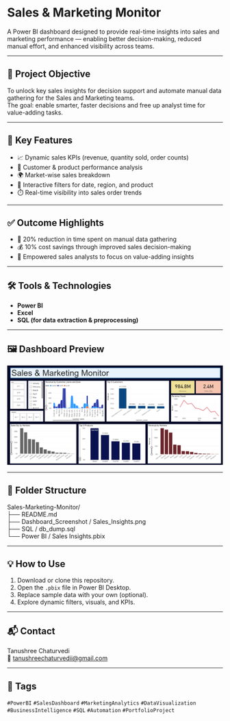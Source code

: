 # Sales & Marketing Monitor

A Power BI dashboard designed to provide real-time insights into sales and marketing performance — enabling better decision-making, reduced manual effort, and enhanced visibility across teams.  

---

## 🎯 Project Objective

To unlock key sales insights for decision support and automate manual data gathering for the Sales and Marketing teams.  
The goal: enable smarter, faster decisions and free up analyst time for value-adding tasks.  

---

## 🧩 Key Features

- 📈 Dynamic sales KPIs (revenue, quantity sold, order counts)
- 🧠 Customer & product performance analysis
- 🌍 Market-wise sales breakdown
- 📅 Interactive filters for date, region, and product
- ⏱️ Real-time visibility into sales order trends  

---

## ✅ Outcome Highlights

- 🔁 20% reduction in time spent on manual data gathering
- 💰 10% cost savings through improved sales decision-making
- 🧠 Empowered sales analysts to focus on value-adding insights

---

## 🛠 Tools & Technologies

- **Power BI**
- **Excel**
- **SQL (for data extraction & preprocessing)**

---

## 🖼️ Dashboard Preview

![Sales Dashboard Preview](Dashboard_Screenshot/Sales-Insights.png)  

---

## 📁 Folder Structure

Sales-Marketing-Monitor/  
├── README.md  
├── Dashboard_Screenshot / Sales_Insights.png  
├── SQL / db_dump.sql  
└── Power BI / Sales Insights.pbix  

---

## 💡 How to Use

1. Download or clone this repository.
2. Open the `.pbix` file in Power BI Desktop.
3. Replace sample data with your own (optional).
4. Explore dynamic filters, visuals, and KPIs.  

---

## 📬 Contact

Tanushree Chaturvedi  
📧 tanushreechaturvedii@gmail.com  

---

## 🔖 Tags

`#PowerBI` `#SalesDashboard` `#MarketingAnalytics` `#DataVisualization` `#BusinessIntelligence` `#SQL` `#Automation` `#PortfolioProject`


